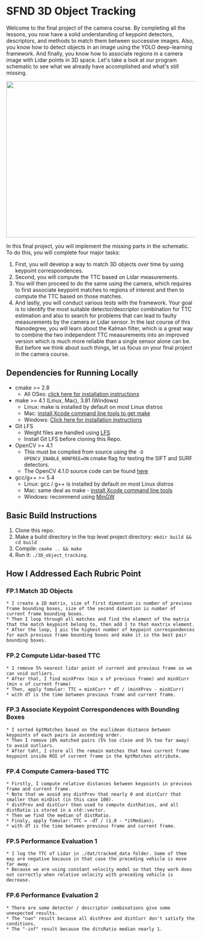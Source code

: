 # SFND 3D Object Tracking

Welcome to the final project of the camera course. By completing all the lessons, you now have a solid understanding of keypoint detectors, descriptors, and methods to match them between successive images. Also, you know how to detect objects in an image using the YOLO deep-learning framework. And finally, you know how to associate regions in a camera image with Lidar points in 3D space. Let's take a look at our program schematic to see what we already have accomplished and what's still missing.

<img src="images/course_code_structure.png" width="779" height="414" />

In this final project, you will implement the missing parts in the schematic. To do this, you will complete four major tasks: 
1. First, you will develop a way to match 3D objects over time by using keypoint correspondences. 
2. Second, you will compute the TTC based on Lidar measurements. 
3. You will then proceed to do the same using the camera, which requires to first associate keypoint matches to regions of interest and then to compute the TTC based on those matches. 
4. And lastly, you will conduct various tests with the framework. Your goal is to identify the most suitable detector/descriptor combination for TTC estimation and also to search for problems that can lead to faulty measurements by the camera or Lidar sensor. In the last course of this Nanodegree, you will learn about the Kalman filter, which is a great way to combine the two independent TTC measurements into an improved version which is much more reliable than a single sensor alone can be. But before we think about such things, let us focus on your final project in the camera course. 

## Dependencies for Running Locally
* cmake >= 2.8
  * All OSes: [click here for installation instructions](https://cmake.org/install/)
* make >= 4.1 (Linux, Mac), 3.81 (Windows)
  * Linux: make is installed by default on most Linux distros
  * Mac: [install Xcode command line tools to get make](https://developer.apple.com/xcode/features/)
  * Windows: [Click here for installation instructions](http://gnuwin32.sourceforge.net/packages/make.htm)
* Git LFS
  * Weight files are handled using [LFS](https://git-lfs.github.com/)
  * Install Git LFS before cloning this Repo.
* OpenCV >= 4.1
  * This must be compiled from source using the `-D OPENCV_ENABLE_NONFREE=ON` cmake flag for testing the SIFT and SURF detectors.
  * The OpenCV 4.1.0 source code can be found [here](https://github.com/opencv/opencv/tree/4.1.0)
* gcc/g++ >= 5.4
  * Linux: gcc / g++ is installed by default on most Linux distros
  * Mac: same deal as make - [install Xcode command line tools](https://developer.apple.com/xcode/features/)
  * Windows: recommend using [MinGW](http://www.mingw.org/)

## Basic Build Instructions

1. Clone this repo.
2. Make a build directory in the top level project directory: `mkdir build && cd build`
3. Compile: `cmake .. && make`
4. Run it: `./3D_object_tracking`.

## How I Addressed Each Rubric Point

### FP.1 Match 3D Objects
    * I create a 2D matrix, size of first dimention is number of previous frame bounding boxes, size of the second dimention is number of current frame bounding boxes.
    * Then I loop through all matches and find the element of the matrix that the match keypoint belong to, then add 1 to that maxtrix element.
    * After the loop, I pic the highest number of keypoint correspondences for each previous frame bounding boxes and make it is the best pair bounding boxes.

### FP.2 Compute Lidar-based TTC
    * I remove 5% nearest lidar point of current and previous frame so we can void outliers.
    * After that, I find minXPrev (min x of previous frame) and minXCurr (min x of current frame)
    * Then, apply fomular: TTC = minXCurr * dT / (minXPrev - minXCurr)
    * with dT is the time between previous frame and current frame.

### FP.3 Associate Keypoint Correspondences with Bounding Boxes
    * I sorted kptMatches based on the euclidean distance between keypoints of each pairs in ascending order.
    * Then I remove 10% matched pairs (5% too close and 5% too far away) to avoid outliers. 
    * After taht, I store all the remain matches that have current frame keypoint inside ROI of current frame in the kptMatches attribute.

### FP.4 Compute Camera-based TTC
    * Firstly, I compute relative distances between keypoints in previous frame and current frame.
    * Note that we avoid any distPrev that nearly 0 and distCurr that smaller than minDist (in this case 100).
    * distPrev and distCurr then used to compute distRatios, and all distRatio is stored in a std::vector.
    * Then we find the median of distRatio.
    * Finaly, apply fomular: TTC = -dT / (1.0 - *itMedian);
    * with dT is the time between previous frame and current frame.

### FP.5 Performance Evaluation 1
    * I log the TTC of Lidar in ./dat/tracked_data folder. Some of them may are negative bacause in that case the preceding vehicle is move far away.
    * Because we are using constant velocity model so that they work does not correctly when relative velocity with preceding vehicle is decrease.

### FP.6 Performance Evaluation 2
    * There are some detector / descriptor combinations give some unexpected results.
    * The "nan" result because all distPrev and distCurr don't satisfy the conditions.
    * The "-inf" result because the ditsRatio median nearly 1.